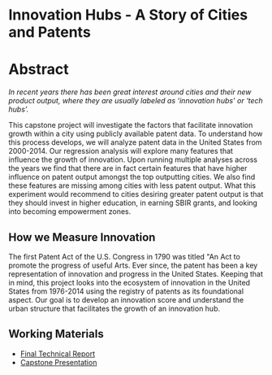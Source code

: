 # Innovation Hubs - A Story of Cities and Patents

# Abstract

_In recent years there has been great interest around cities and their new product output, where they are usually labeled as ‘innovation hubs’ or ‘tech hubs’._

 This capstone project will investigate the factors that facilitate innovation growth within a city using publicly available patent data. To understand how this process develops, we will analyze patent data in the United States from 2000-2014. Our regression analysis will explore many features that influence the growth of innovation. Upon running multiple analyses across the years we find that there are in fact certain features that have higher influence on patent output amongst the top outputting cities. We also find these features are missing among cities with less patent output. What this experiment would recommend to  cities desiring greater patent output is that they should  invest in higher education, in earning SBIR grants, and looking into becoming empowerment zones.

## How we Measure Innovation

<p>The first Patent Act of the U.S. Congress in 1790 was titled "An Act to promote the progress of useful Arts. Ever since, the patent has been a key representation of innovation and progress in the United States. Keeping that in mind, this project looks into the ecosystem of innovation in the United States from 1976-2014 using the registry of patents as its foundational aspect. Our goal is to develop an innovation score and understand the urban structure that facilitates the growth of an innovation hub.</p>

## Working Materials
<ul>
  <li><a href="https://github.com/rohuniyer/a_story_of_cities_and_patents">Final Technical Report</a></li>
  <li><a href="https://github.com/rohuniyer/a_story_of_cities_and_patents">Capstone Presentation</a></li>
</ul>
